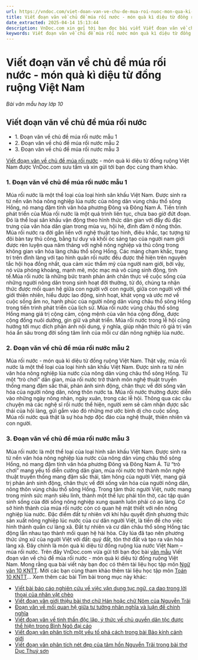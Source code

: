 ```yaml
---
url: https://vndoc.com/viet-doan-van-ve-chu-de-mua-roi-nuoc-mon-qua-ki-dieu-tu-dong-ruong-viet-nam-277955
title: Viết đoạn văn về chủ đề múa rối nước - món quà kì diệu từ đồng ruộng Việt Nam - Bài văn mẫu hay lớp 10 - VnDoc.com
date_extracted: 2025-04-14 15:13:44
description: VnDoc.com xin gửi tới bạn đọc bài viết Viết đoạn văn về chủ đề múa rối nước - món quà kì diệu từ đồng ruộng Việt Nam. Mời bạn đọc cùng tham khảo.
keywords: Viết đoạn văn về chủ đề múa rối nước món quà kì diệu từ đồng ruộng Việt Nam,đoạn văn về chủ đề múa rối nước,đoạn văn về chủ đề múa rối nước món quà kì diệu từ đồng ruộng Việt Nam,ngữ văn 10 KNTT,văn mẫu lớp 10,ngữ văn 10 kết nối tri thức,văn mẫu 10 kết nối tri thức,Viết đoạn văn về chủ đề múa rối nước
---
```


# Viết đoạn văn về chủ đề múa rối nước - món quà kì diệu từ đồng ruộng Việt Nam
 _Bài văn mẫu hay lớp 10_
## Viết đoạn văn về chủ đề múa rối nước
  * 1\. Đoạn văn về chủ đề múa rối nước mẫu 1
  * 2\. Đoạn văn về chủ đề múa rối nước mẫu 2
  * 3\. Đoạn văn về chủ đề múa rối nước mẫu 3

[Viết đoạn văn về chủ đề múa rối nước](<https://vndoc.com/viet-doan-van-ve-chu-de-mua-roi-nuoc-mon-qua-ki-dieu-tu-dong-ruong-viet-nam-277955>) \- món quà kì diệu từ đồng ruộng Việt Nam được VnDoc.com sưu tầm và xin gửi tới bạn đọc cùng tham khảo.
### 1\. Đoạn văn về chủ đề múa rối nước mẫu 1
Múa rối nước là một thể loại của loại hình sân khấu Việt Nam. Được sinh ra từ nền văn hóa nông nghiệp lúa nước của nông dân vùng châu thổ sông Hồng, nó mang đậm tính văn hóa phương Đông và Đông Nam Á. Tiến trình phát triển của Múa rối nước là một quá trình liên tục, chưa bao giờ đứt đoạn. Đó là thể loại sân khấu vận động theo hình thức dân gian với đầy đủ đặc trưng của văn hóa dân gian trong mùa vụ, hội hè, đình đám ở nông thôn. Múa rối nước ra đời gắn liền với nghệ thuật tạo hình, điêu khắc, tạc tượng từ đôi bàn tay thủ công, bằng tư duy và khối óc sáng tạo của người nam giới được rèn luyện qua năm tháng với nghề nông nghiệp và thủ công trong không gian văn hóa làng châu thổ sông Hồng. Các mảng chạm khắc, trang trí trên đình làng với tạo hình quân rối nước đều được thể hiện trên nguyên tắc hội họa đồng nhất, qua cảm xúc thẩm mỹ của người nam giới, bởi vậy, nó vừa phóng khoáng, mạnh mẽ, mộc mạc mà vô cùng sinh động, tinh tế.Múa rối nước là những bức tranh phản ánh chân thực về cuộc sống của những người nông dân trong sinh hoạt đời thường, từ đó, chúng ta nhận thức được mối quan hệ giữa con người với con người, giữa con người với thế giới thiên nhiên, hiểu được lao động, sinh hoạt, khát vọng và ước mơ về cuộc sống ấm no, hạnh phúc của người nông dân vùng châu thổ sông Hồng trong tiến trình phát triển của lịch sử. Múa rối nước vùng châu thổ sông Hồng mang giá trị cộng cảm, cộng mệnh của văn hóa cộng đồng, được cộng đồng nuôi dưỡng, gìn giữ và phát triển. Múa rối nước trong lễ hội cũng hướng tới mục đích phản ánh nội dung, ý nghĩa, giúp nhận thức rõ giá trị văn hóa ẩn sâu trong đời sống tâm linh của mỗi cư dân nông nghiệp lúa nước.
### 2\. Đoạn văn về chủ đề múa rối nước mẫu 2
Múa rối nước - món quà kì diệu từ đồng ruộng Việt Nam. Thật vậy, múa rối nước là một thể loại của loại hình sân khấu Việt Nam. Được sinh ra từ nền văn hóa nông nghiệp lúa nước của nông dân vùng châu thổ sông Hồng. Từ một “trò chơi” dân gian, múa rối nước trở thành môn nghệ thuật truyền thống mang đậm sắc thái, phản ánh sinh động, chân thực về đời sống văn hóa của người nông dân, nông thôn nước ta. Múa rối nước thường được diễn vào những ngày nông nhàn, ngày xuân, trong các lễ hội. Thông qua các câu chuyện mà các nghệ sĩ rối nước thể hiện, người xem sẽ cảm nhận được sắc thái của hội làng, gửi gắm vào đó những mơ ước bình dị cho cuộc sống. Múa rối nước quả thật là sự hòa hợp độc đáo của nghệ thuật, thiên nhiên và con người.
### 3\. Đoạn văn về chủ đề múa rối nước mẫu 3
Múa rối nước là một thể loại của loại hình sân khấu Việt Nam. Được sinh ra từ nền văn hóa nông nghiệp lúa nước của nông dân vùng châu thổ sông Hồng, nó mang đậm tính văn hóa phương Đông và Đông Nam Á. Từ “trò chơi” mang yếu tố diễn cướng dân gian, múa rối nước trở thành môn nghệ thuật truyền thống mang đậm sắc thái, tâm hông của người Việt, mang giá trị phản ánh sinh động, chân thực về đời sống văn hóa của người nông dân, nông thôn vùng châu thổ sông Hồng. Trong tâm thức người Việt, nước mang trong mình sức mạnh siêu linh, thành một thế lực phải tôn thờ, các tập quán sinh sống của đời sống nông nghiệp xung quanh luôn phải có ao làng. Cơ sở hình thành của múa rối nước còn có quan hệ mật thiết với nền nông nghiệp lúa nước. Đặc điểm đất tự nhiên với khí hậu quyết định phương thức sản xuất nông nghiệp lúc nước của cư dân người Việt, là tiền đề cho việc hình thành quần cư làng xã. Đất tự nhiên và cư dân châu thổ sông Hồng tác động lẫn nhau tạo thành mối quạn hệ hài hòa. Cây lúa đã tạo nên phương thức ứng xử của người Việt với đất: quý đất, tôn thờ đất và tạo ra văn hóa làng xã. Đây chính là món quà kì diệu từ đồng ruộng lúa nước Việt Nam – múa rối nước.
Trên đây VnDoc.com vừa gửi tới bạn đọc bài [văn mẫu](<https://vndoc.com/van-mau-lop10>) Viết đoạn văn về chủ đề múa rối nước - món quà kì diệu từ đồng ruộng Việt Nam. Mong rằng qua bài viết này bạn đọc có thêm tài liệu học tập môn [Ngữ văn 10 KNTT](<https://vndoc.com/ngu-van-10-ket-noi-tri-thuc-tap1>). Mời các bạn cùng tham khảo thêm tài liệu học tập môn [Toán 10 KNTT](<https://vndoc.com/toan-10-ket-noi-tri-thuc-tap1>)...
Xem thêm các bài Tìm bài trong mục này khác:
  * [Viết bài báo cáo nghiên cứu về việc vận dụng tục ngữ, ca dao trong lời thoại của nhân vật chèo](</viet-bai-bao-cao-nghien-cuu-ve-viec-van-dung-tuc-ngu-ca-dao-trong-loi-thoai-cua-nhan-vat-cheo-277957>)
  * [Viết đoạn văn giới thiệu bài thơ chữ Hán hoặc chữ Nôm của Nguyễn Trãi](</viet-doan-van-gioi-thieu-bai-tho-chu-han-hoac-chu-nom-cua-nguyen-trai-286915>)
  * [Đoạn văn về mối quan hệ giữa tư tưởng nhân nghĩa và luận đề chính nghĩa](</doan-van-ve-moi-quan-he-giua-tu-tuong-nhan-nghia-va-luan-de-chinh-nghia-286917>)
  * [Viết đoạn văn về tinh thần độc lập, ý thức về chủ quyền dân tộc được thể hiện trong Bình Ngô đại cáo](</viet-doan-van-ve-tinh-than-doc-lap-y-thuc-ve-chu-quyen-dan-toc-duoc-the-hien-trong-binh-ngo-dai-cao-286918>)
  * [Viết đoạn văn phân tích một yếu tố phá cách trong bài Bảo kính cảnh giới](</viet-doan-van-phan-tich-mot-yeu-to-pha-cach-trong-bai-bao-kinh-canh-gioi-286920>)
  * [Viết đoạn văn phân tích nét đẹp của tâm hồn Nguyễn Trãi trong bài thơ Dục Thuý sơn](</viet-doan-van-phan-tich-net-dep-cua-tam-hon-nguyen-trai-trong-bai-tho-duc-thuy-son-286922>)

